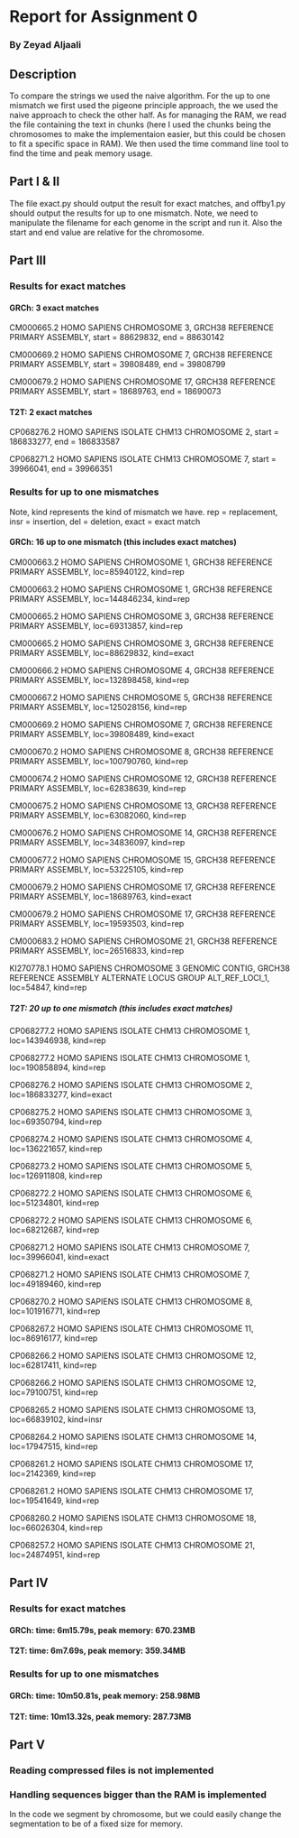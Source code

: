 # Report for Assignment 0
### By Zeyad Aljaali

## Description
To compare the strings we used the naive algorithm. For the up to one mismatch we first used the pigeone principle approach, the we used the naive approach to check the other half.
As for managing the RAM, we read the file containing the text in chunks (here I used the chunks being the chromosomes to make the implementaion easier, but this could be chosen to fit a specific space in RAM). We then used the time command line tool to find the time and peak memory usage.

## Part I & II
The file exact.py should output the result for exact matches, and offby1.py should output the results for up to one mismatch.
Note, we need to manipulate the filename for each genome in the script and run it.  Also the start and end value are relative for the chromosome.

## Part III
### Results for exact matches
#### GRCh:  3 exact matches
CM000665.2 HOMO SAPIENS CHROMOSOME 3, GRCH38 REFERENCE PRIMARY ASSEMBLY, start = 88629832, end = 88630142

CM000669.2 HOMO SAPIENS CHROMOSOME 7, GRCH38 REFERENCE PRIMARY ASSEMBLY, start = 39808489, end = 39808799

CM000679.2 HOMO SAPIENS CHROMOSOME 17, GRCH38 REFERENCE PRIMARY ASSEMBLY, start = 18689763, end = 18690073

#### T2T: 2 exact matches
CP068276.2 HOMO SAPIENS ISOLATE CHM13 CHROMOSOME 2, start = 186833277, end = 186833587

CP068271.2 HOMO SAPIENS ISOLATE CHM13 CHROMOSOME 7, start = 39966041, end = 39966351


### Results for up to one mismatches
Note, kind represents the kind of mismatch we have.
rep = replacement, insr = insertion, del = deletion, exact = exact match

#### GRCh: 16 up to one mismatch (this includes exact matches) 
CM000663.2 HOMO SAPIENS CHROMOSOME 1, GRCH38 REFERENCE PRIMARY ASSEMBLY, loc=85940122, kind=rep

CM000663.2 HOMO SAPIENS CHROMOSOME 1, GRCH38 REFERENCE PRIMARY ASSEMBLY, loc=144846234, kind=rep

CM000665.2 HOMO SAPIENS CHROMOSOME 3, GRCH38 REFERENCE PRIMARY ASSEMBLY, loc=69313857, kind=rep

CM000665.2 HOMO SAPIENS CHROMOSOME 3, GRCH38 REFERENCE PRIMARY ASSEMBLY, loc=88629832, kind=exact

CM000666.2 HOMO SAPIENS CHROMOSOME 4, GRCH38 REFERENCE PRIMARY ASSEMBLY, loc=132898458, kind=rep

CM000667.2 HOMO SAPIENS CHROMOSOME 5, GRCH38 REFERENCE PRIMARY ASSEMBLY, loc=125028156, kind=rep

CM000669.2 HOMO SAPIENS CHROMOSOME 7, GRCH38 REFERENCE PRIMARY ASSEMBLY, loc=39808489, kind=exact

CM000670.2 HOMO SAPIENS CHROMOSOME 8, GRCH38 REFERENCE PRIMARY ASSEMBLY, loc=100790760, kind=rep

CM000674.2 HOMO SAPIENS CHROMOSOME 12, GRCH38 REFERENCE PRIMARY ASSEMBLY, loc=62838639, kind=rep

CM000675.2 HOMO SAPIENS CHROMOSOME 13, GRCH38 REFERENCE PRIMARY ASSEMBLY, loc=63082060, kind=rep

CM000676.2 HOMO SAPIENS CHROMOSOME 14, GRCH38 REFERENCE PRIMARY ASSEMBLY, loc=34836097, kind=rep

CM000677.2 HOMO SAPIENS CHROMOSOME 15, GRCH38 REFERENCE PRIMARY ASSEMBLY, loc=53225105, kind=rep

CM000679.2 HOMO SAPIENS CHROMOSOME 17, GRCH38 REFERENCE PRIMARY ASSEMBLY, loc=18689763, kind=exact

CM000679.2 HOMO SAPIENS CHROMOSOME 17, GRCH38 REFERENCE PRIMARY ASSEMBLY, loc=19593503, kind=rep

CM000683.2 HOMO SAPIENS CHROMOSOME 21, GRCH38 REFERENCE PRIMARY ASSEMBLY, loc=26516833, kind=rep

KI270778.1 HOMO SAPIENS CHROMOSOME 3 GENOMIC CONTIG, GRCH38 REFERENCE ASSEMBLY ALTERNATE LOCUS GROUP ALT_REF_LOCI_1, loc=54847, kind=rep

##### T2T: 20 up to one mismatch (this includes exact matches)
CP068277.2 HOMO SAPIENS ISOLATE CHM13 CHROMOSOME 1, loc=143946938, kind=rep

CP068277.2 HOMO SAPIENS ISOLATE CHM13 CHROMOSOME 1, loc=190858894, kind=rep

CP068276.2 HOMO SAPIENS ISOLATE CHM13 CHROMOSOME 2, loc=186833277, kind=exact

CP068275.2 HOMO SAPIENS ISOLATE CHM13 CHROMOSOME 3, loc=69350794, kind=rep

CP068274.2 HOMO SAPIENS ISOLATE CHM13 CHROMOSOME 4, loc=136221657, kind=rep

CP068273.2 HOMO SAPIENS ISOLATE CHM13 CHROMOSOME 5, loc=126911808, kind=rep

CP068272.2 HOMO SAPIENS ISOLATE CHM13 CHROMOSOME 6, loc=51234801, kind=rep

CP068272.2 HOMO SAPIENS ISOLATE CHM13 CHROMOSOME 6, loc=68212687, kind=rep

CP068271.2 HOMO SAPIENS ISOLATE CHM13 CHROMOSOME 7, loc=39966041, kind=exact

CP068271.2 HOMO SAPIENS ISOLATE CHM13 CHROMOSOME 7, loc=49189460, kind=rep

CP068270.2 HOMO SAPIENS ISOLATE CHM13 CHROMOSOME 8, loc=101916771, kind=rep

CP068267.2 HOMO SAPIENS ISOLATE CHM13 CHROMOSOME 11, loc=86916177, kind=rep

CP068266.2 HOMO SAPIENS ISOLATE CHM13 CHROMOSOME 12, loc=62817411, kind=rep

CP068266.2 HOMO SAPIENS ISOLATE CHM13 CHROMOSOME 12, loc=79100751, kind=rep

CP068265.2 HOMO SAPIENS ISOLATE CHM13 CHROMOSOME 13, loc=66839102, kind=insr

CP068264.2 HOMO SAPIENS ISOLATE CHM13 CHROMOSOME 14, loc=17947515, kind=rep

CP068261.2 HOMO SAPIENS ISOLATE CHM13 CHROMOSOME 17, loc=2142369, kind=rep

CP068261.2 HOMO SAPIENS ISOLATE CHM13 CHROMOSOME 17, loc=19541649, kind=rep

CP068260.2 HOMO SAPIENS ISOLATE CHM13 CHROMOSOME 18, loc=66026304, kind=rep

CP068257.2 HOMO SAPIENS ISOLATE CHM13 CHROMOSOME 21, loc=24874951, kind=rep


## Part IV

### Results for exact matches
#### GRCh:  time: 6m15.79s, peak memory: 670.23MB
#### T2T:   time: 6m7.69s,  peak memory: 359.34MB

### Results for up to one mismatches
#### GRCh:  time: 10m50.81s, peak memory: 258.98MB
#### T2T:   time: 10m13.32s, peak memory: 287.73MB


## Part V
### Reading compressed files is not implemented
### Handling sequences bigger than the RAM is implemented
In the code we segment by chromosome, but we could easily change the segmentation to be of a fixed size for memory.

